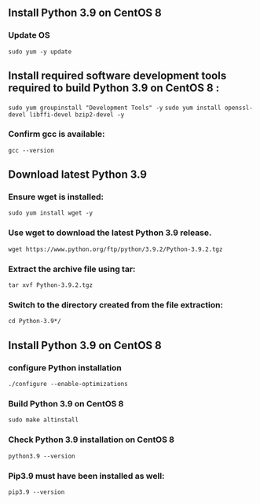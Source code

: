## Install Python 3.9 on CentOS 8

### Update OS
`sudo yum -y update`

## Install required software development tools required to build Python 3.9 on CentOS 8 :

`sudo yum groupinstall "Development Tools" -y` `sudo yum install openssl-devel libffi-devel bzip2-devel -y`

### Confirm gcc is available:
`gcc --version`

## Download latest Python 3.9

### Ensure wget is installed:
`sudo yum install wget -y`

### Use wget to download the latest Python 3.9 release.
`wget https://www.python.org/ftp/python/3.9.2/Python-3.9.2.tgz`

### Extract the archive file using tar:
`tar xvf Python-3.9.2.tgz`

### Switch to the directory created from the file extraction:
`cd Python-3.9*/`

## Install Python 3.9 on CentOS 8

### configure Python installation
`./configure --enable-optimizations`

### Build Python 3.9 on CentOS 8
`sudo make altinstall`

### Check Python 3.9 installation on CentOS 8

`python3.9 --version`

### Pip3.9 must have been installed as well:

`pip3.9 --version`
